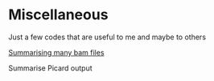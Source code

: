 # Miscellaneous

Just a few codes that are useful to me and maybe to others

[Summarising many bam files](https://github.com/Franck-Dumetz/miscellaneous/blob/main/Picard_sum.py) <br />

Summarise Picard output


